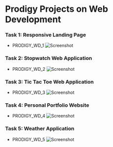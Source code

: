 # Prodigy Projects on Web Development

### Task 1: Responsive Landing Page
- PRODIGY_WD_1
![Screenshot](https://github.com/eatulrajput/Prodigy-Projects/blob/main/1.png)

### Task 2: Stopwatch Web Application
- PRODIGY_WD_2
![Screenshot](https://github.com/eatulrajput/Prodigy-Projects/blob/main/2.png)


### Task 3: Tic Tac Toe Web Application
- PRODIGY_WD_3
![Screenshot](https://github.com/eatulrajput/Prodigy-Projects/blob/main/3.png)

### Task 4: Personal Portfolio Website
- PRODIGY_WD_4
![Screenshot](https://github.com/eatulrajput/Prodigy-Projects/blob/main/4.png)

### Task 5: Weather Application
- PRODIGY_WD_5
![Screenshot](https://github.com/eatulrajput/Prodigy-Projects/blob/main/5.png)
